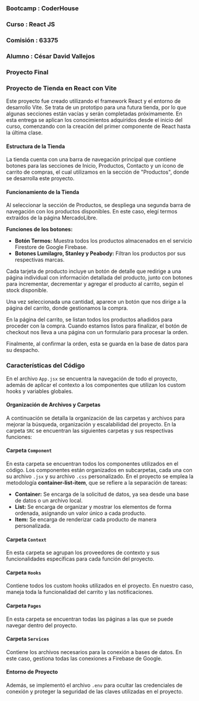 

### Bootcamp : CoderHouse 
### Curso : React JS
### Comisión : 63375
### Alumno : César David Vallejos

### Proyecto Final

### Proyecto de Tienda en React con Vite

Este proyecto fue creado utilizando el framework React y el entorno de desarrollo Vite. Se trata de un prototipo para una futura tienda, por lo que algunas secciones están vacías y serán completadas próximamente. En esta entrega se aplican los conocimientos adquiridos desde el inicio del curso, comenzando con la creación del primer componente de React hasta la última clase.

#### Estructura de la Tienda

La tienda cuenta con una barra de navegación principal que contiene botones para las secciones de Inicio, Productos, Contacto y un ícono de carrito de compras, el cual utilizamos en la sección de "Productos", donde se desarrolla este proyecto.

#### Funcionamiento de la Tienda

Al seleccionar la sección de Productos, se despliega una segunda barra de navegación con los productos disponibles. En este caso, elegí termos extraídos de la página MercadoLibre.

**Funciones de los botones:**

- **Botón Termos:** Muestra todos los productos almacenados en el servicio Firestore de Google Firebase.
- **Botones Lumilagro, Stanley y Peabody:** Filtran los productos por sus respectivas marcas.

Cada tarjeta de producto incluye un botón de detalle que redirige a una página individual con información detallada del producto, junto con botones para incrementar, decrementar y agregar el producto al carrito, según el stock disponible.

Una vez seleccionada una cantidad, aparece un botón que nos dirige a la página del carrito, donde gestionamos la compra.

En la página del carrito, se listan todos los productos añadidos para proceder con la compra. Cuando estamos listos para finalizar, el botón de checkout nos lleva a una página con un formulario para procesar la orden.

Finalmente, al confirmar la orden, esta se guarda en la base de datos para su despacho.
### Características del Código

En el archivo `App.jsx` se encuentra la navegación de todo el proyecto, además de aplicar el contexto a los componentes que utilizan los custom hooks y variables globales.

#### Organización de Archivos y Carpetas

A continuación se detalla la organización de las carpetas y archivos para mejorar la búsqueda, organización y escalabilidad del proyecto. En la carpeta `SRC` se encuentran las siguientes carpetas y sus respectivas funciones:

#### Carpeta `Component`

En esta carpeta se encuentran todos los componentes utilizados en el código. Los componentes están organizados en subcarpetas, cada una con su archivo `.jsx` y su archivo `.css` personalizado. En el proyecto se emplea la metodología **container-list-item**, que se refiere a la separación de tareas:

- **Container:** Se encarga de la solicitud de datos, ya sea desde una base de datos o un archivo local.
- **List:** Se encarga de organizar y mostrar los elementos de forma ordenada, asignando un valor único a cada producto.
- **Item:** Se encarga de renderizar cada producto de manera personalizada.

#### Carpeta `Context`

En esta carpeta se agrupan los proveedores de contexto y sus funcionalidades específicas para cada función del proyecto.

#### Carpeta `Hooks`

Contiene todos los custom hooks utilizados en el proyecto. En nuestro caso, maneja toda la funcionalidad del carrito y las notificaciones.

#### Carpeta `Pages`

En esta carpeta se encuentran todas las páginas a las que se puede navegar dentro del proyecto.

#### Carpeta `Services`

Contiene los archivos necesarios para la conexión a bases de datos. En este caso, gestiona todas las conexiones a Firebase de Google.

#### Entorno de Proyecto

Además, se implementó el archivo `.env` para ocultar las credenciales de conexión y proteger la seguridad de las claves utilizadas en el proyecto.

